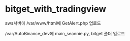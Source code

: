 # bitget_with_tradingview
aws서버에
/var/www/html에 GetAlert.php 업로드

/var/AutoBinance_dev에
main_seannie.py, bitget 폴더 업로드
